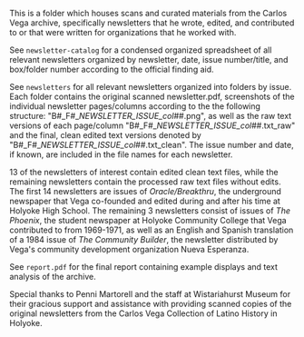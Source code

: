 This is a folder which houses scans and curated materials from the Carlos Vega archive, specifically newsletters that he wrote, edited, and contributed to or that were written for organizations that he worked with.

See `newsletter-catalog` for a condensed organized spreadsheet of all relevant newsletters organized by newsletter, date, issue number/title, and box/folder number according to the official finding aid.

See `newsletters` for all relevant newsletters organized into folders by issue. Each folder contains the original scanned newsletter.pdf, screenshots of the individual newsletter pages/columns according to the  the following structure: "B#_F#__NEWSLETTER_ISSUE_col_##.png", as well as the raw text versions of each page/column "B#_F#__NEWSLETTER_ISSUE_col_##.txt_raw" and the final, clean edited text versions denoted by "B#_F#__NEWSLETTER_ISSUE_col_##.txt_clean". The issue number and date, if known, are included in the file names for each newsletter.


13 of the newsletters of interest contain edited clean text files, while the remaining newsletters contain the processed raw text files without edits. The first 14 newsletters are issues of _Oracle/Breakthru_, the underground newspaper that Vega co-founded and edited during and after his time at Holyoke High School. The remaining 3 newsletters consist of issues of _The Phoenix_, the student newspaper at Holyoke Community College that Vega contributed to from 1969-1971, as well as an English and Spanish translation of a 1984 issue of _The Community Builder_, the newsletter distributed by Vega's community development organization Nueva Esperanza.

See `report.pdf` for the final report containing example displays and text analysis of the archive.

Special thanks to Penni Martorell and the staff at Wistariahurst Museum for their gracious support and assistance with providing scanned copies of the original newsletters from the Carlos Vega Collection of Latino History in Holyoke.
